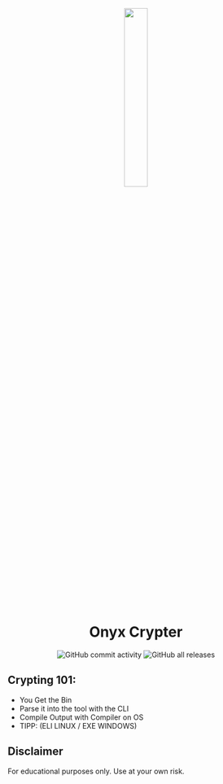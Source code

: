 <p align="center">
<img src="https://www.pngmart.com/files/12/Raven-Transparent-Images-PNG.png" width="30%"/>
</p>

<h1 align="center">Onyx Crypter</h1>


<div align="center" display: grid; place-items: center;">
    <img alt="GitHub commit activity" src="https://img.shields.io/github/commit-activity/w/YouAreSloth/OnyxCrypter?color=purple">
    <img alt="GitHub all releases" src="https://img.shields.io/github/downloads/YouAreSloth/OnyxCrypter/total?color=purple">
</div>

## Crypting 101:

- You Get the Bin
- Parse it into the tool with the CLI
- Compile Output with Compiler on OS 
- TIPP: (ELI LINUX / EXE WINDOWS)

## Disclaimer

For educational purposes only. Use at your own risk.
